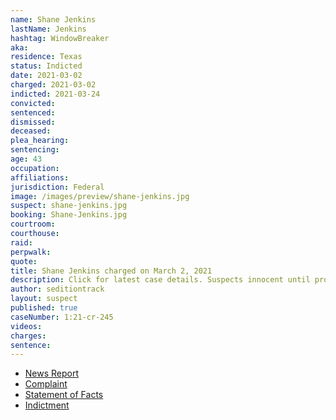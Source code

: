 ```yaml
---
name: Shane Jenkins
lastName: Jenkins
hashtag: WindowBreaker
aka:
residence: Texas
status: Indicted
date: 2021-03-02
charged: 2021-03-02
indicted: 2021-03-24
convicted:
sentenced:
dismissed:
deceased:
plea_hearing:
sentencing:
age: 43
occupation:
affiliations:
jurisdiction: Federal
image: /images/preview/shane-jenkins.jpg
suspect: shane-jenkins.jpg
booking: Shane-Jenkins.jpg
courtroom:
courthouse:
raid:
perpwalk:
quote:
title: Shane Jenkins charged on March 2, 2021
description: Click for latest case details. Suspects innocent until proven guilty.
author: seditiontrack
layout: suspect
published: true
caseNumber: 1:21-cr-245
videos:
charges:
sentence:
---
```


- [News Report](https://www.keranews.org/news/2021-03-08/houston-man-arrested-after-wielding-hatchet-at-u-s-capitol-insurrection-fbi-says)
- [Complaint](https://www.justice.gov/usao-dc/case-multi-defendant/file/1378906/download)
- [Statement of Facts](https://www.justice.gov/usao-dc/case-multi-defendant/file/1378901/download)
- [Indictment](https://www.justice.gov/usao-dc/case-multi-defendant/file/1380746/download)
